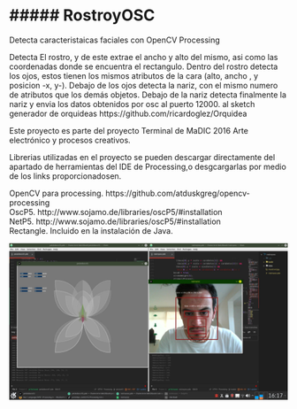 <h1>##### RostroyOSC</h1>

<body>
<p>Detecta caracteristaicas faciales con OpenCV Processing </p>

<p>Detecta El rostro, y de este extrae el ancho y alto del mismo, asi como las coordenadas donde se encuentra el rectangulo.
Dentro del rostro detecta los ojos, estos tienen los mismos atributos de la cara (alto, ancho , y posicion -x, y-).
Debajo de los ojos detecta la nariz, con el mismo numero de atributos que los demás objetos.
Debajo de la nariz detecta finalmente la nariz y envia los datos obtenidos por osc al puerto 12000. al sketch generador de orquideas https://github.com/ricardoglez/Orquidea
</p>

<p>Este proyecto es parte del proyecto Terminal de MaDIC 2016 Arte electrónico y procesos creativos.</p>

<p>Librerias utilizadas en el proyecto se pueden descargar directamente del apartado de herramientas del IDE de Processing,o desgcargarlas por medio de los links proporcionadosen.</p>

<p>OpenCV para processing. https://github.com/atduskgreg/opencv-processing</br>
OscP5. http://www.sojamo.de/libraries/oscP5/#installation</br>
NetP5. http://www.sojamo.de/libraries/oscP5/#installation</br>
Rectangle. Incluido en la instalación de Java.</br>

![alt tag](https://github.com/ricardoglez/RostroyOSC/blob/master/orquidea-ejemplo2condetector01.jpg)

</p>
</body>
